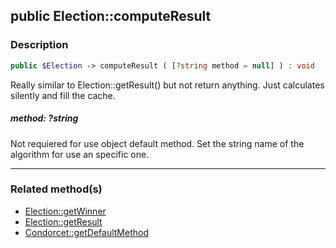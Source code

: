 ## public Election::computeResult

### Description    

```php
public $Election -> computeResult ( [?string method = null] ) : void
```

Really similar to Election::getResult() but not return anything. Just calculates silently and fill the cache.
    

##### **method:** *?string*   
Not requiered for use object default method. Set the string name of the algorithm for use an specific one.
    

---------------------------------------

### Related method(s)      

* [Election::getWinner](../Election%20Class/public%20Election--getWinner.md)    
* [Election::getResult](../Election%20Class/public%20Election--getResult.md)    
* [Condorcet::getDefaultMethod](../Condorcet%20Class/public%20Condorcet--getDefaultMethod.md)    
